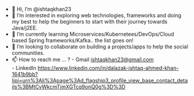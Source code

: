 - 👋 Hi, I’m @ishtaqkhan23
- 👀 I’m interested in exploring web technologies, frameworks and doing my best to help the beginners to start with their journey towards Java/j2EE.
- 🌱 I’m currently learning Microservices/Kubernetees/DevOps/Cloud based Spring frameworks/Kafka.. the list goes on!
- 💞️ I’m looking to collaborate on building a projects/apps to help the social communities.
- 📫 How to reach me ... ? 
        - Gmail ishtaqkhan23@gmail.com  
        - LinkedIn https://www.linkedin.com/in/dalazak-ishtaq-ahmed-khan-1641b9bb?lipi=urn%3Ali%3Apage%3Ad_flagship3_profile_view_base_contact_details%3BMtCvWkcmTjmXGTcq9onQ0g%3D%3D

<!---
ishtaqkhan23/ishtaqkhan23 is a ✨ special ✨ repository because its `README.md` (this file) appears on your GitHub profile.
You can click the Preview link to take a look at your changes.
--->
